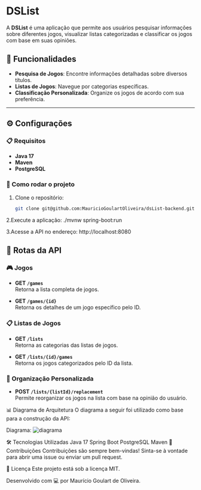 
# DSList

A **DSList** é uma aplicação que permite aos usuários pesquisar informações sobre diferentes jogos, visualizar listas categorizadas e classificar os jogos com base em suas opiniões. 

## 🚀 Funcionalidades

- **Pesquisa de Jogos**: Encontre informações detalhadas sobre diversos títulos.
- **Listas de Jogos**: Navegue por categorias específicas.
- **Classificação Personalizada**: Organize os jogos de acordo com sua preferência.

---

## ⚙️ Configurações

### 📋 Requisitos

- **Java 17**
- **Maven**
- **PostgreSQL**

### 📂 Como rodar o projeto

1. Clone o repositório:
   ```bash
   git clone git@github.com:MauricioGoulartOliveira/dsList-backend.git && cd dslist
   
2.Execute a aplicação:
./mvnw spring-boot:run

3.Acesse a API no endereço:
http://localhost:8080

## 📌 Rotas da API

### 🎮 Jogos
- **GET `/games`**  
  Retorna a lista completa de jogos.

- **GET `/games/{id}`**  
  Retorna os detalhes de um jogo específico pelo ID.

### 📋 Listas de Jogos
- **GET `/lists`**  
  Retorna as categorias das listas de jogos.

- **GET `/lists/{id}/games`**  
  Retorna os jogos categorizados pelo ID da lista.

### 🔄 Organização Personalizada
- **POST `/lists/{listId}/replacement`**  
  Permite reorganizar os jogos na lista com base na opinião do usuário.


📊 Diagrama de Arquitetura
O diagrama a seguir foi utilizado como base para a construção da API:

Diagrama:
![diagrama](https://github.com/user-attachments/assets/20f53d01-8fdb-4ff8-b284-737d96af353e)


🛠️ Tecnologias Utilizadas
Java 17
Spring Boot
PostgreSQL
Maven
🌟 Contribuições
Contribuições são sempre bem-vindas! Sinta-se à vontade para abrir uma issue ou enviar um pull request.

📄 Licença
Este projeto está sob a licença MIT.

Desenvolvido com 💻 por Maurício Goulart de Oliveira.

